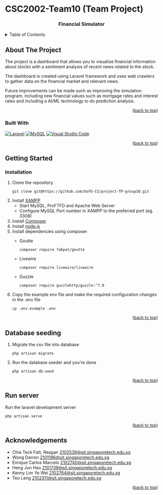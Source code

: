 # CSC2002-Team10 (Team Project)

<a name="readme-top"></a>


<!-- PROJECT LOGO -->
<div align="center">
<h3 align="center">Financial Simulator</h3>
</div>


<!-- TABLE OF CONTENTS -->
<details>
  <summary>Table of Contents</summary>
  <ol>
    <li>
      <a href="#about-the-project">About The Project</a>
      <ul>
        <li><a href="#built-with">Built With</a></li>
      </ul>
    </li>
    <li>
      <a href="#getting-started">Getting Started</a>
      <ul>
        <li><a href="#installation">Installation</a></li>
      </ul>
    </li>
    <li><a href="#database-seeding">Database seeding</a></li>
    <li><a href="#run-server">Run server</a></li>
    <li><a href="#acknowledgements">Acknowledgements</a></li>
  </ol>
</details>


<!-- ABOUT THE PROJECT -->
## About The Project

The project is a dashboard that allows you to visualize financial information about stocks with a sentiment analysis of recent news related to the stock.

The dashboard is created using Laravel framework and uses web crawlers to gather data on the financial market and relevant news.

Future improvements can be made such as improving the simulation program, including new financial values such as mortgage rates and interest rates and including a AI/ML technology to do prediction analysis.


<p align="right">(<a href="#readme-top">back to top</a>)</p>


### Built With
[![Laravel][Laravel.php]][Laravel-url]
[![MySQL][MySQL.sql]][MySQL-url]
[![Visual Studio Code][VisualStudioCode.ms]][VisualStudioCode-url]

<p align="right">(<a href="#readme-top">back to top</a>)</p>


<!-- GETTING STARTED -->
## Getting Started

### Installation
<ol>
  <li>
    Clone the repository

    git clone git@https://github.com/UofG-CS/project-TP-group10.git
  </li>
  <li>
    Install <a href="https://www.apachefriends.org/download.html">XAMPP</a>
      <ul>
        <li>Start MySQL, ProFTFD and Apache Web Server</li>
        <li>Configure MySQL Port number in XAMPP to the preferred port (eg. 3308)</li>
      </ul>
  </li>
  <li>
    Install <a href="https://getcomposer.org/download/">Composer</a>
  </li>
  <li>
    Install <a href="https://nodejs.org/en/download/">node.js</a>
  </li>
  <li>Install dependencies using composer</li>
    <ul>
  <li>
    Goutte

    composer require fabpot/goutte
  </li>
  <li>
    Livewire

    composer require livewire/livewire
  </li>
  <li>
    Guzzle

    composer require guzzlehttp/guzzle:^7.0
  </li>
    </ul>

  <li>
    Copy the example env file and make the required configuration changes in the .env file

    cp .env.example .env
  </li>
</ol>

<p align="right">(<a href="#readme-top">back to top</a>)</p>


<!-- Database seeding-->
## Database seeding
<ol>
  <li> 
    Migrate the csv file into database

    php artisan migrate
  </li>
  <li>
    Run the database seeder and you're done

    php artisan db:seed
  </li>
</ol>

<p align="right">(<a href="#readme-top">back to top</a>)</p>


<!-- Run server -->
## Run server 
  
Run the laravel development server

    php artisan serve

<p align="right">(<a href="#readme-top">back to top</a>)</p>


<!-- ACKNOWLEDGMENTS -->
## Acknowledgements
- Chia Teck Fatt, Reagan <2102539@sit.singaporetech.edu.sg>
- Wong Darren <2101196@sit.singaporetech.edu.sg>
- Enrique Carlos Marcelo <2102740@sit.singaporetech.edu.sg>
- Heng Jun Hao <2101739@sit.singaporetech.edu.sg>
- Kenny Lim Ye Wei <2102764@sit.singaporetech.edu.sg>
- Teo Leng <2102311@sit.singaporetech.edu.sg>

<p align="right">(<a href="#readme-top">back to top</a>)</p>


<!-- MARKDOWN LINKS & IMAGES -->
<!-- https://www.markdownguide.org/basic-syntax/#reference-style-links -->
[Laravel.php]: https://img.shields.io/badge/Laravel-%5E8.0-red?style=for-the-badge&logo=laravel&logoColor=white
[Laravel-url]: https://laravel.com/
[MySQL.sql]: https://img.shields.io/badge/MySQL-005C84?style=for-the-badge&logo=mysql&logoColor=white
[MySQL-url]: https://www.mysql.com/
[VisualStudioCode.ms]: https://img.shields.io/badge/Visual_Studio_Code-0078D4?style=for-the-badge&logo=visual%20studio%20code&logoColor=white
[VisualStudioCode-url]: https://code.visualstudio.com/
